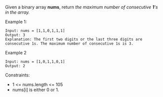Given a binary array **nums**, return *the maximum number of consecutive **1**'s in the array.*

Example 1:
```
Input: nums = [1,1,0,1,1,1]
Output: 3
Explanation: The first two digits or the last three digits are consecutive 1s. The maximum number of consecutive 1s is 3.
```

Example 2
```
Input: nums = [1,0,1,1,0,1]
Output: 2
```

Constraints:
- 1 <= nums.length <= 105
- nums[i] is either 0 or 1.


